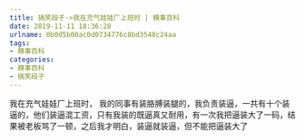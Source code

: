 ```yaml
---
title: 搞笑段子->我在充气娃娃厂上班时 | 糗事百科
date: 2019-11-11 18:36:28
urlname: 0b0d5b00ac0d0734776c8bd3548c24aa
tags: 
- 糗事百科
categories:
- 糗事百科
- 搞笑段子
---
```

我在充气娃娃厂上班时， 我的同事有装胳膊装腿的，我负责装逼，一共有十个装逼的，他们装逼混工资，只有我装的既逼真又耐用，有一次我把逼装大了一码，结果被老板骂了一顿，之后我才明白，装逼就装逼，但不能把逼装大了



